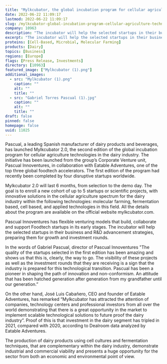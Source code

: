 ```yaml
---
title: "Mylkcubator, the global incubation program for cellular agriculture technologies in the dairy industry, kicks off its second cohort"
date: 2022-06-22 11:09:17
lastmod: 2022-06-22 11:09:17
slug: /mylkcubator-global-incubation-program-cellular-agriculture-technologies-dairy-industry
company: 10963
description: "The incubator will help the selected startups in their business and R&D advancement strategies, preparing them for growth and investment rounds"
excerpt: "The incubator will help the selected startups in their business and R&D advancement strategies, preparing them for growth and investment rounds"
proteins: [Cell-Based, Microbial, Molecular Farming]
products: [Dairy]
topics: [Business]
regions: [Europe]
flags: [Press Release, Investments]
directory: [10963]
featured_image: ["Mylkcubator (1).png"]
additional_images:
  - src: "Mylkcubator (1).png"
    caption: ""
    alt: ""
    title: ""
  - src: "Gabriel Torres Pascual (1).jpg"
    caption: ""
    alt: ""
    title: ""
draft: false
pinned: false
homepage: false
uuid: 11025
---
```

<p>Pascual, a leading Spanish manufacturer of dairy products and beverages, has launched Mylkcubator 2.0, the second edition of the global incubation program for cellular agriculture technologies in the dairy industry. The initiative has been launched from the group’s Corporate Venture unit, Pascual Innoventures, in collaboration with Eatable Adventures, one of the top three global foodtech accelerators. The first edition of the program had recently been completed by four disruptive startups worldwide.</p>
<p>Mylkcubator 2.0 will last 6 months, from selection to the demo day. The goal is to enroll a new cohort of up to 5 startups or scientific projects, with innovative solutions in the cellular agriculture spectrum for the dairy industry within the following technologies: molecular farming, fermentation based, cell based, and applied technologies in this field. All the details about the program are available on the official website mylkcubator.com.</p>
<p>Pascual Innoventures has flexible venturing models that build, collaborate and support Foodtech startups in its early stages. The incubator will help the selected startups in their business and R&D advancement strategies, preparing them for growth and investment rounds.</p>
<p>In the words of Gabriel Pascual, director of Pascual Innoventures "The quality of the startups selected in the first edition has been amazing and shows us that this is, clearly, the way to go. The visibility of these projects as well as the investment rounds that they are receiving is a sign that the industry is prepared for this technological transition. Pascual has been a pioneer in shaping the path of innovation and non-conformism. An attitude that has been hatched generation after generation from my grandfather until our generation.”</p>
<p>On the other hand, José Luis Cabañero, CEO and founder of Eatable Adventures, has remarked “Mylkcubator has attracted the attention of companies, technology centers and professional investors from all over the world demonstrating that there is a great opportunity in the market to implement scalable technological solutions to future proof the dairy industry”. Proof of this is that investment in the dairy segment has tripled in 2021, compared with 2020, according to Dealroom data analyzed by Eatable Adventures.</p>
<p>The production of dairy products using cell cultures and fermentation techniques, that are complementary within the dairy industry, demonstrate industrial and commercial viability and presents a huge opportunity for the sector from both an economic and environmental point of view.</p>
